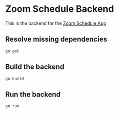 # Zoom Schedule Backend

This is the backend for the [Zoom Schedule App](https://github.com/IceToast/zoom_schedule)


## Resolve missing dependencies
```
go get
```

## Build the backend

```
go build
```

## Run the backend

```
go run
```
